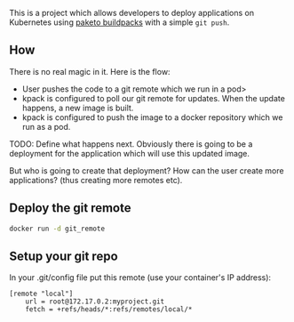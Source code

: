 This is a project which allows developers to deploy applications on Kubernetes using [paketo buildpacks](https://paketo.io/) with a simple `git push`.

## How

There is no real magic in it. Here is the flow:

- User pushes the code to a git remote which we run in a pod>
- kpack is configured to poll our git remote for updates. When the update happens, a new image is built.
- kpack is configured to push the image to a docker repository which we run as a pod.

TODO:
Define what happens next. Obviously there is going to be a deployment for the application which will use this updated image.

But who is going to create that deployment? How can the user create more applications? (thus creating more remotes etc).

## Deploy the git remote


```bash
docker run -d git_remote
```

## Setup your git repo

In your .git/config file put this remote (use your container's IP address):

```
[remote "local"]
	url = root@172.17.0.2:myproject.git
	fetch = +refs/heads/*:refs/remotes/local/*

```
